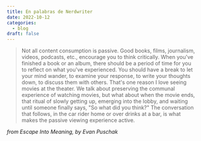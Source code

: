 ```yaml
---
title: En palabras de Nerdwriter
date: 2022-10-12
categories:
  - blog
draft: false
---
```


> Not all content consumption is passive.
Good books, films, journalism, videos, podcasts, etc., encourage you to think critically.
When you've finished a book or an album, there should be a period of time for you to reflect on what you've experienced.
You should have a break to let your mind wander, to examine your response, to write your thoughts down, to discuss them with others.
That's one reason I love seeing movies at the theater.
We talk about preserving the communal experience of watching movies,
but what about when the movie ends, that ritual of slowly getting up, emerging into the lobby, and waiting until someone finally says,
"So what did you think?"
The conversation that follows, in the car rider home or over drinks at a bar, is what makes the passive viewing experience active.

_from Escape Into Meaning, by Evan Puschak_
